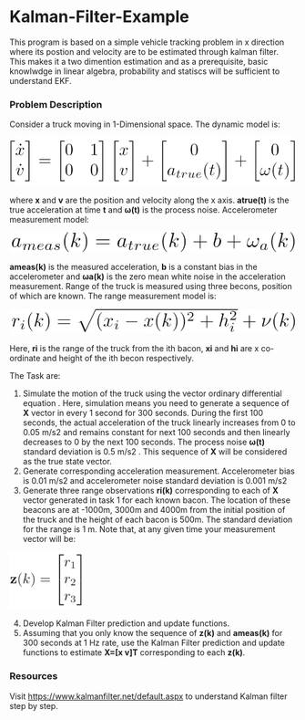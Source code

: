 # Kalman-Filter-Example

This program is based on a simple vehicle tracking problem in  x direction where its postion and velocity are to be estimated through kalman filter. This makes it a two dimention estimation and as a prerequisite, basic knowlwdge in linear algebra, probability and statiscs will be sufficient to understand EKF.

### Problem Description

Consider a truck moving in 1-Dimensional space. The dynamic model is: 

<img src="images/equation-1.PNG">


where  **x**  and  **v**  are the position and velocity along the x axis.  **atrue(t)**  is the true acceleration at time  **t**  and  **ω(t)**  is the process noise. Accelerometer measurement model:

<img src="images/equation-2.PNG" >

**ameas(k)**  is the measured acceleration, **b** is a constant bias in the accelerometer and **ωa(k)** is the zero mean white noise in the acceleration measurement. Range of the truck is measured using three becons, position of which are known. The range measurement model is:

<img src="images/equation-3.PNG">

Here,  **ri**  is the range of the truck from the  ith  bacon,  **xi**  and  **hi**  are x co-ordinate and height of the  ith  becon respectively.

The Task are:

1. Simulate the motion of the truck using the vector ordinary differential equation . Here, simulation means you need to generate a sequence of  **X**  vector in every 1 second for 300 seconds. During the first 100 seconds, the actual acceleration of the truck linearly increases from 0 to 0.05 m/s2  and remains constant for next 100 seconds and then linearly decreases to 0 by the next 100 seconds. The process noise  **ω(t)** standard deviation is 0.5 m/s2 . This sequence of  **X**  will be considered as the true state vector.
2. Generate corresponding acceleration measurement. Accelerometer bias is 0.01 m/s2  and accelerometer noise standard deviation is 0.001 m/s2
3. Generate three range observations  **ri(k)**  corresponding to each of  **X** vector generated in task 1 for each known bacon. The location of these beacons are at -1000m, 3000m and 4000m from the initial position of the truck and the height of each bacon is 500m. The standard deviation for the range is 1 m. Note that, at any given time your measurement vector will be: 
 
 <img src="images/equation-4.PNG" height="100">

4. Develop Kalman Filter prediction and update functions.
5. Assuming that you only know the sequence of  **z(k)**  and  **ameas(k)**  for 300 seconds at 1 Hz rate, use the Kalman Filter prediction and update functions to estimate **X=[x v]T** corresponding to each **z(k)**.


### Resources

Visit https://www.kalmanfilter.net/default.aspx  to understand Kalman filter step by step. 
